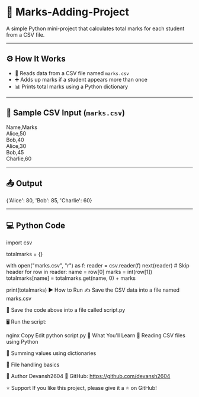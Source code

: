 # 📘 Marks-Adding-Project

A simple Python mini-project that calculates total marks for each student from a CSV file.

---

## ⚙️ How It Works

- 📂 Reads data from a CSV file named `marks.csv`
- ➕ Adds up marks if a student appears more than once
- 📊 Prints total marks using a Python dictionary

---

## 📝 Sample CSV Input (`marks.csv`)

Name,Marks  
Alice,50  
Bob,40  
Alice,30  
Bob,45  
Charlie,60

---

## 📤 Output

{'Alice': 80, 'Bob': 85, 'Charlie': 60}

---

## 💻 Python Code


import csv

totalmarks = {}

with open("marks.csv", "r") as f:
    reader = csv.reader(f)
    next(reader)  # Skip header
    for row in reader:
        name = row[0]
        marks = int(row[1])
        totalmarks[name] = totalmarks.get(name, 0) + marks

print(totalmarks)
▶️ How to Run
✍️ Save the CSV data into a file named marks.csv

💾 Save the code above into a file called script.py

🖥️ Run the script:

nginx
Copy
Edit
python script.py
🧠 What You'll Learn
📑 Reading CSV files using Python

🧮 Summing values using dictionaries

📁 File handling basics

👤 Author
Devansh2604
🔗 GitHub: https://github.com/devansh2604

⭐ Support
If you like this project, please give it a ⭐ on GitHub!
